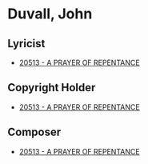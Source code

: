 # Duvall, John

## Lyricist

- [20513 - A PRAYER OF REPENTANCE](/hymns/20513.md)

## Copyright Holder

- [20513 - A PRAYER OF REPENTANCE](/hymns/20513.md)

## Composer

- [20513 - A PRAYER OF REPENTANCE](/hymns/20513.md)

